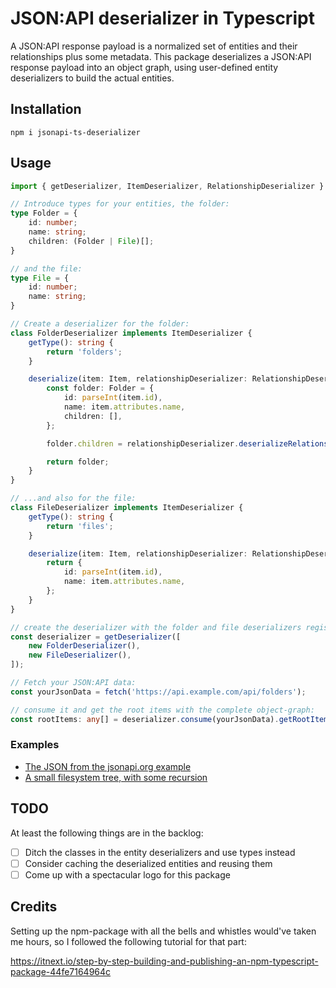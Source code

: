 # JSON:API deserializer in Typescript

A JSON:API response payload is a normalized set of entities and their relationships plus some metadata. This package
deserializes a JSON:API response payload into an object graph, using user-defined entity deserializers to build the
actual entities.

## Installation

```shell
npm i jsonapi-ts-deserializer
```

## Usage

```typescript
import { getDeserializer, ItemDeserializer, RelationshipDeserializer } from 'jsonapi-ts-deserializer';

// Introduce types for your entities, the folder:
type Folder = {
    id: number;
    name: string;
    children: (Folder | File)[];
}

// and the file:
type File = {
    id: number;
    name: string;
}

// Create a deserializer for the folder:
class FolderDeserializer implements ItemDeserializer {
    getType(): string {
        return 'folders';
    }

    deserialize(item: Item, relationshipDeserializer: RelationshipDeserializer): any {
        const folder: Folder = {
            id: parseInt(item.id),
            name: item.attributes.name,
            children: [],
        };

        folder.children = relationshipDeserializer.deserializeRelationships(relationshipDeserializer, item, 'children');

        return folder;
    }
}

// ...and also for the file:
class FileDeserializer implements ItemDeserializer {
    getType(): string {
        return 'files';
    }

    deserialize(item: Item, relationshipDeserializer: RelationshipDeserializer): any {
        return {
            id: parseInt(item.id),
            name: item.attributes.name,
        };
    }
}

// create the deserializer with the folder and file deserializers registered:
const deserializer = getDeserializer([
    new FolderDeserializer(),
    new FileDeserializer(),
]);

// Fetch your JSON:API data:
const yourJsonData = fetch('https://api.example.com/api/folders');

// consume it and get the root items with the complete object-graph:
const rootItems: any[] = deserializer.consume(yourJsonData).getRootItems();
```

### Examples

* [The JSON from the jsonapi.org example](docs/examples/jsonapiorg)
* [A small filesystem tree, with some recursion](docs/examples/filesystem)

## TODO

At least the following things are in the backlog:

* [ ] Ditch the classes in the entity deserializers and use types instead
* [ ] Consider caching the deserialized entities and reusing them
* [ ] Come up with a spectacular logo for this package

## Credits

Setting up the npm-package with all the bells and whistles would've taken me hours, so I followed the following tutorial for that part:

https://itnext.io/step-by-step-building-and-publishing-an-npm-typescript-package-44fe7164964c
